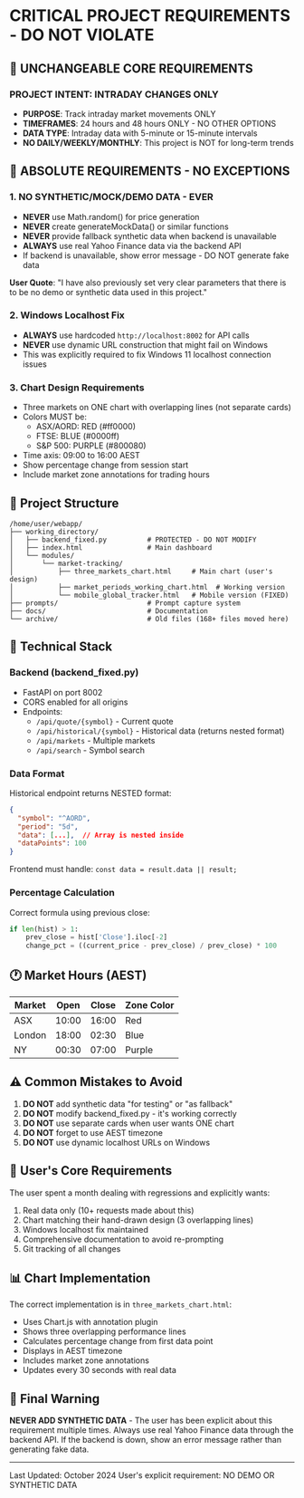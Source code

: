 # CRITICAL PROJECT REQUIREMENTS - DO NOT VIOLATE

## 🔴 UNCHANGEABLE CORE REQUIREMENTS

### PROJECT INTENT: INTRADAY CHANGES ONLY
- **PURPOSE**: Track intraday market movements ONLY
- **TIMEFRAMES**: 24 hours and 48 hours ONLY - NO OTHER OPTIONS
- **DATA TYPE**: Intraday data with 5-minute or 15-minute intervals
- **NO DAILY/WEEKLY/MONTHLY**: This project is NOT for long-term trends

## 🚫 ABSOLUTE REQUIREMENTS - NO EXCEPTIONS

### 1. NO SYNTHETIC/MOCK/DEMO DATA - EVER
- **NEVER** use Math.random() for price generation
- **NEVER** create generateMockData() or similar functions
- **NEVER** provide fallback synthetic data when backend is unavailable
- **ALWAYS** use real Yahoo Finance data via the backend API
- If backend is unavailable, show error message - DO NOT generate fake data

**User Quote**: "I have also previously set very clear parameters that there is to be no demo or synthetic data used in this project."

### 2. Windows Localhost Fix
- **ALWAYS** use hardcoded `http://localhost:8002` for API calls
- **NEVER** use dynamic URL construction that might fail on Windows
- This was explicitly required to fix Windows 11 localhost connection issues

### 3. Chart Design Requirements
- Three markets on ONE chart with overlapping lines (not separate cards)
- Colors MUST be:
  - ASX/AORD: RED (#ff0000)
  - FTSE: BLUE (#0000ff)  
  - S&P 500: PURPLE (#800080)
- Time axis: 09:00 to 16:00 AEST
- Show percentage change from session start
- Include market zone annotations for trading hours

## 📁 Project Structure

```
/home/user/webapp/
├── working_directory/
│   ├── backend_fixed.py          # PROTECTED - DO NOT MODIFY
│   ├── index.html                # Main dashboard
│   └── modules/
│       └── market-tracking/
│           ├── three_markets_chart.html     # Main chart (user's design)
│           ├── market_periods_working_chart.html  # Working version
│           └── mobile_global_tracker.html   # Mobile version (FIXED)
├── prompts/                      # Prompt capture system
├── docs/                         # Documentation
└── archive/                      # Old files (168+ files moved here)
```

## 🔧 Technical Stack

### Backend (backend_fixed.py)
- FastAPI on port 8002
- CORS enabled for all origins
- Endpoints:
  - `/api/quote/{symbol}` - Current quote
  - `/api/historical/{symbol}` - Historical data (returns nested format)
  - `/api/markets` - Multiple markets
  - `/api/search` - Symbol search

### Data Format
Historical endpoint returns NESTED format:
```json
{
  "symbol": "^AORD",
  "period": "5d",
  "data": [...],  // Array is nested inside
  "dataPoints": 100
}
```

Frontend must handle: `const data = result.data || result;`

### Percentage Calculation
Correct formula using previous close:
```python
if len(hist) > 1:
    prev_close = hist['Close'].iloc[-2]
    change_pct = ((current_price - prev_close) / prev_close) * 100
```

## 🕐 Market Hours (AEST)

| Market | Open  | Close | Zone Color |
|--------|-------|-------|------------|
| ASX    | 10:00 | 16:00 | Red        |
| London | 18:00 | 02:30 | Blue       |
| NY     | 00:30 | 07:00 | Purple     |

## ⚠️ Common Mistakes to Avoid

1. **DO NOT** add synthetic data "for testing" or "as fallback"
2. **DO NOT** modify backend_fixed.py - it's working correctly
3. **DO NOT** use separate cards when user wants ONE chart
4. **DO NOT** forget to use AEST timezone
5. **DO NOT** use dynamic localhost URLs on Windows

## 🎯 User's Core Requirements

The user spent a month dealing with regressions and explicitly wants:
1. Real data only (10+ requests made about this)
2. Chart matching their hand-drawn design (3 overlapping lines)
3. Windows localhost fix maintained
4. Comprehensive documentation to avoid re-prompting
5. Git tracking of all changes

## 📊 Chart Implementation

The correct implementation is in `three_markets_chart.html`:
- Uses Chart.js with annotation plugin
- Shows three overlapping performance lines
- Calculates percentage change from first data point
- Displays in AEST timezone
- Includes market zone annotations
- Updates every 30 seconds with real data

## 🔴 Final Warning

**NEVER ADD SYNTHETIC DATA** - The user has been explicit about this requirement multiple times. Always use real Yahoo Finance data through the backend API. If the backend is down, show an error message rather than generating fake data.

---
Last Updated: October 2024
User's explicit requirement: NO DEMO OR SYNTHETIC DATA